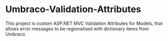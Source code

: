 Umbraco-Validation-Attributes
=============================

This project is custom ASP.NET MVC Validation Attributes for Models, that allows error messages to be regionalised with dictionary items from Umbraco.
